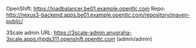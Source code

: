 
OpenShift: https://loadbalancer.be01.example.opentlc.com
Repo: http://nexus3-backend.apps.be01.example.opentlc.com/repository/maven-public/  




3Scale admin URL: https://3scale-admin.anugraha-3scale.apps.rhpds311.openshift.opentlc.com   (admin/admin)  
